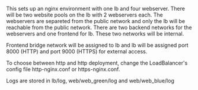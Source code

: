This sets up an nginx environment with one lb and four webserver.
There will be two website pools on the lb with 2 webservers each. 
The webservers are separeted from the public network and only the lb will be reachable from the public network.
There are two backend networks for the webservers and one frontend for lb.
These two networks will be internal.

Frontend bridge network will be assigned to lb and lb will be assigned port 8000 (HTTP) and port 9000 (HTTPS) for external access.

To choose between http and http deployment, change the LoadBalancer's config file http-nginx.conf or https-nginx.conf.

Logs are stored in lb/log, web/web_green/log and web/web_blue/log
